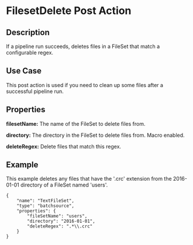 # FilesetDelete Post Action

Description
-----------

If a pipeline run succeeds, deletes files in a FileSet that match a configurable regex.

Use Case
--------

This post action is used if you need to clean up some files after a successful pipeline run.

Properties
----------

**filesetName:** The name of the FileSet to delete files from.

**directory:** The directory in the FileSet to delete files from. Macro enabled.

**deleteRegex:** Delete files that match this regex.

Example
-------

This example deletes any files that have the '.crc' extension from the 2016-01-01 directory of a FileSet named 'users'.

    {
        "name": "TextFileSet",
        "type": "batchsource",
        "properties": {
            "fileSetName": "users",
            "directory": "2016-01-01",
            "deleteRegex": ".*\\.crc"
        }
    }
